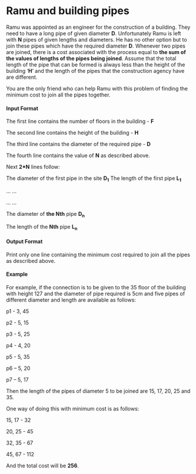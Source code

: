 # Ramu and building pipes

Ramu was appointed as an engineer for the construction of a building. They
need to have a long pipe of given diameter **D**. Unfortunately Ramu is left
with **N** pipes of given lengths and diameters. He has no other option but to join
these pipes which have the required diameter **D**. Whenever two pipes are
joined, there is a cost associated with the process equal to **the sum of the values of lengths of the pipes being joined**. Assume that the total length
of the pipe that can be formed is always less than the height of the building ‘**H**’
and the length of the pipes that the construction agency have are different.

You are the only friend who can help Ramu with this problem of finding the
minimum cost to join all the pipes together.

#### Input Format

The first line contains the number of floors in the building - **F**

The second line contains the height of the building - **H**

The third line contains the diameter of the required pipe - **D**

The fourth line contains the value of **N** as described above.

Next **2\*N** lines follow:

The diameter of the first pipe in the site <b>D<sub>1</sub></b>
The length of the first pipe <b>L<sub>1</sub></b>

... ...

... ...

The diameter of **the Nth** pipe <b>D<sub>n</sub></b>

The length of the **Nth** pipe <b>L<sub>n</sub></b>

#### Output Format

Print only one line containing the minimum cost required to join all the pipes as
described above.

#### Example

For example, if the connection is to be given to the 35 floor of the building
with height 127 and the diameter of pipe required is 5cm and five pipes of
different diameter and length are available as follows:

p1 - 3, 45

p2 - 5, 15

p3 - 5, 25

p4 - 4, 20

p5 - 5, 35

p6 – 5, 20

p7 – 5, 17

Then the length of the pipes of diameter 5 to be joined are 15, 17, 20, 25 and 35.

One way of doing this with minimum cost is as follows:

15, 17 - 32

20, 25 - 45

32, 35 - 67

45, 67 - 112

And the total cost will be **256**.
